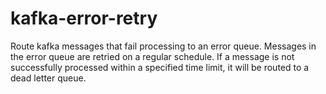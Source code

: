 # kafka-error-retry
Route kafka messages that fail processing to an error queue.  Messages
in the error queue are retried on a regular schedule.  If a message
is not successfully processed within a specified time limit, it will
be routed to a dead letter queue.
